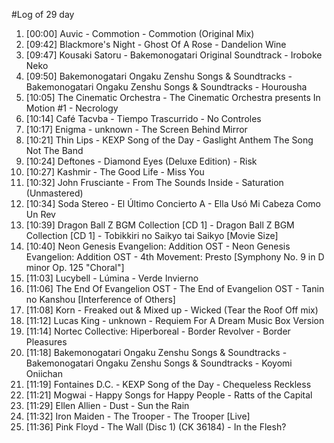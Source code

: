 #Log of 29 day

1. [00:00] Auvic - Commotion - Commotion (Original Mix)
1. [09:42] Blackmore's Night - Ghost Of A Rose - Dandelion Wine
1. [09:47] Kousaki Satoru - Bakemonogatari Original Soundtrack - Iroboke Neko
1. [09:50] Bakemonogatari Ongaku Zenshu Songs & Soundtracks - Bakemonogatari Ongaku Zenshu Songs & Soundtracks - Hourousha
1. [10:05] The Cinematic Orchestra - The Cinematic Orchestra presents In Motion #1 - Necrology
1. [10:14] Café Tacvba - Tiempo Trascurrido - No Controles
1. [10:17] Enigma - unknown - The Screen Behind Mirror
1. [10:21] Thin Lips - KEXP Song of the Day - Gaslight Anthem The Song Not The Band
1. [10:24] Deftones - Diamond Eyes (Deluxe Edition) - Risk
1. [10:27] Kashmir - The Good Life - Miss You
1. [10:32] John Frusciante - From The Sounds Inside - Saturation (Unmastered)
1. [10:34] Soda Stereo - El Último Concierto A - Ella Usó Mi Cabeza Como Un Rev
1. [10:39] Dragon Ball Z BGM Collection [CD 1] - Dragon Ball Z BGM Collection [CD 1] - Tobikkiri no Saikyo tai Saikyo [Movie Size]
1. [10:40] Neon Genesis Evangelion: Addition OST - Neon Genesis Evangelion: Addition OST - 4th Movement: Presto [Symphony No. 9 in D minor Op. 125 "Choral"]
1. [11:03] Lucybell - Lúmina - Verde Invierno
1. [11:06] The End Of Evangelion OST - The End of Evangelion OST - Tanin no Kanshou [Interference of Others]
1. [11:08] Korn - Freaked out & Mixed up - Wicked (Tear the Roof Off mix)
1. [11:12] Lucas King - unknown - Requiem For A Dream Music Box Version
1. [11:14] Nortec Collective: Hiperboreal - Border Revolver - Border Pleasures
1. [11:18] Bakemonogatari Ongaku Zenshu Songs & Soundtracks - Bakemonogatari Ongaku Zenshu Songs & Soundtracks - Koyomi Oniichan
1. [11:19] Fontaines D.C. - KEXP Song of the Day - Chequeless Reckless
1. [11:21] Mogwai - Happy Songs for Happy People - Ratts of the Capital
1. [11:29] Ellen Allien - Dust - Sun the Rain
1. [11:32] Iron Maiden - The Trooper - The Trooper [Live]
1. [11:36] Pink Floyd - The Wall (Disc 1) (CK 36184) - In the Flesh?

